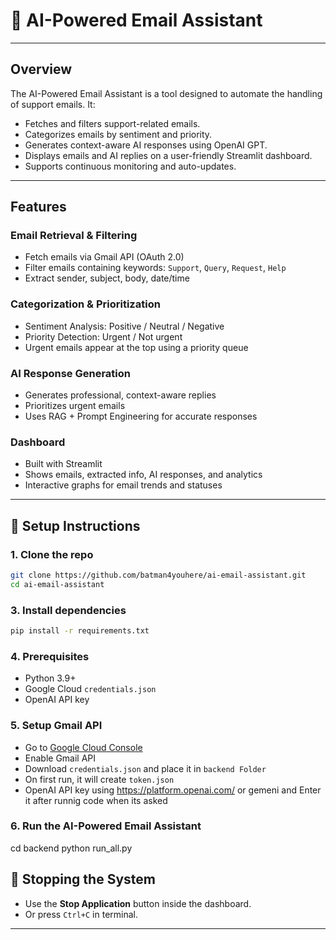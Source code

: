 # 📧 AI-Powered Email Assistant

---

## Overview 
The AI-Powered Email Assistant is a tool designed to automate the handling of support emails. It:
- Fetches and filters support-related emails.
- Categorizes emails by sentiment and priority.
- Generates context-aware AI responses using OpenAI GPT.
- Displays emails and AI replies on a user-friendly Streamlit dashboard.
- Supports continuous monitoring and auto-updates.

---

## Features

### Email Retrieval & Filtering
- Fetch emails via Gmail API (OAuth 2.0)
- Filter emails containing keywords: `Support`, `Query`, `Request`, `Help`
- Extract sender, subject, body, date/time

### Categorization & Prioritization
- Sentiment Analysis: Positive / Neutral / Negative
- Priority Detection: Urgent / Not urgent
- Urgent emails appear at the top using a priority queue

### AI Response Generation
- Generates professional, context-aware replies
- Prioritizes urgent emails
- Uses RAG + Prompt Engineering for accurate responses

### Dashboard
- Built with Streamlit
- Shows emails, extracted info, AI responses, and analytics
- Interactive graphs for email trends and statuses

---
## 🚀 Setup Instructions

### 1. Clone the repo
```bash
git clone https://github.com/batman4youhere/ai-email-assistant.git
cd ai-email-assistant
````

### 3. Install dependencies

```bash
pip install -r requirements.txt
```
### 4. Prerequisites
- Python 3.9+
- Google Cloud `credentials.json`
- OpenAI API key

### 5. Setup Gmail API

* Go to [Google Cloud Console](https://console.cloud.google.com/)
* Enable Gmail API
* Download `credentials.json` and place it in `backend Folder`
* On first run, it will create `token.json` 
* OpenAI API key using https://platform.openai.com/ or gemeni and Enter it after runnig code when its asked

### 6. Run the AI-Powered Email Assistant

cd backend
python run_all.py

## 🛑 Stopping the System

* Use the **Stop Application** button inside the dashboard.
* Or press `Ctrl+C` in terminal.

---
